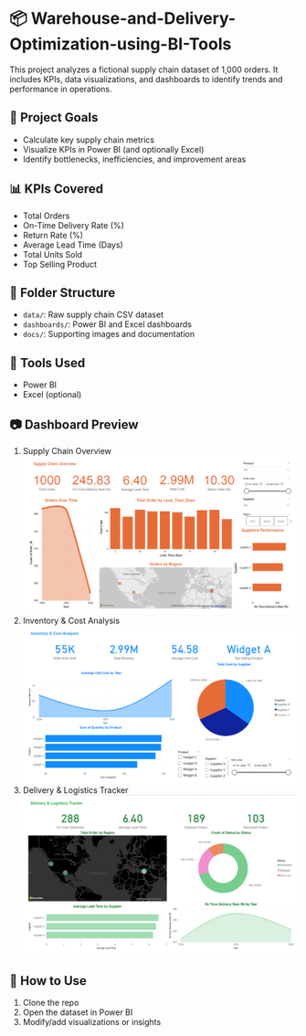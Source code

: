 # 📦  Warehouse-and-Delivery-Optimization-using-BI-Tools

This project analyzes a fictional supply chain dataset of 1,000 orders. It includes KPIs, data visualizations, and dashboards to identify trends and performance in operations.

## 🚀 Project Goals
- Calculate key supply chain metrics
- Visualize KPIs in Power BI (and optionally Excel)
- Identify bottlenecks, inefficiencies, and improvement areas

## 📊 KPIs Covered
- Total Orders
- On-Time Delivery Rate (%)
- Return Rate (%)
- Average Lead Time (Days)
- Total Units Sold
- Top Selling Product

## 📁 Folder Structure
- `data/`: Raw supply chain CSV dataset
- `dashboards/`: Power BI and Excel dashboards
- `docs/`: Supporting images and documentation

## 🧰 Tools Used
- Power BI
- Excel (optional)

## 📷 Dashboard Preview
1. Supply Chain Overview 
![](Docs/Screenshot%20(1).png)
2. Inventory & Cost Analysis 
![](Docs/Screenshot%20(2).png)
3. Delivery & Logistics Tracker
![](Docs/Screenshot%20(4).png)

## 📌 How to Use
1. Clone the repo
2. Open the dataset in Power BI
3. Modify/add visualizations or insights
